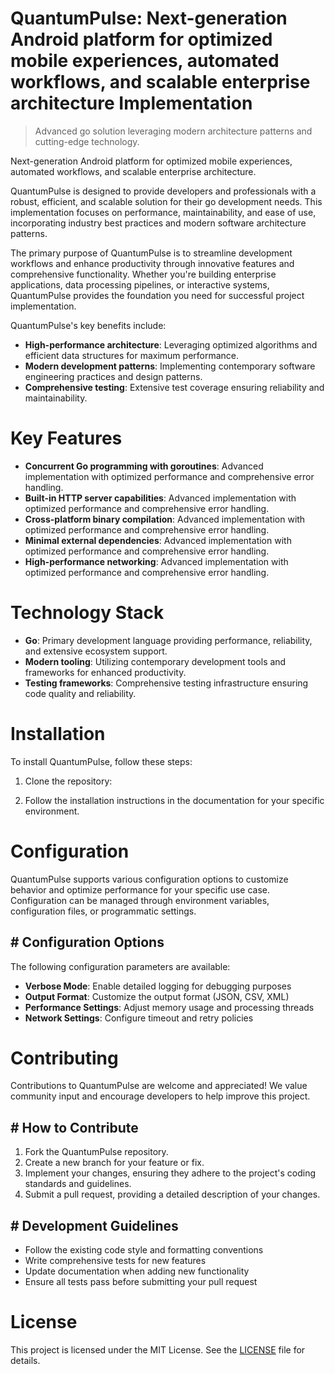 <!-- fallback_QuantumPulse_20250727050240_95658 -->

# QuantumPulse: Next-generation Android platform for optimized mobile experiences, automated workflows, and scalable enterprise architecture Implementation
> Advanced go solution leveraging modern architecture patterns and cutting-edge technology.

Next-generation Android platform for optimized mobile experiences, automated workflows, and scalable enterprise architecture.

QuantumPulse is designed to provide developers and professionals with a robust, efficient, and scalable solution for their go development needs. This implementation focuses on performance, maintainability, and ease of use, incorporating industry best practices and modern software architecture patterns.

The primary purpose of QuantumPulse is to streamline development workflows and enhance productivity through innovative features and comprehensive functionality. Whether you're building enterprise applications, data processing pipelines, or interactive systems, QuantumPulse provides the foundation you need for successful project implementation.

QuantumPulse's key benefits include:

* **High-performance architecture**: Leveraging optimized algorithms and efficient data structures for maximum performance.
* **Modern development patterns**: Implementing contemporary software engineering practices and design patterns.
* **Comprehensive testing**: Extensive test coverage ensuring reliability and maintainability.

# Key Features

* **Concurrent Go programming with goroutines**: Advanced implementation with optimized performance and comprehensive error handling.
* **Built-in HTTP server capabilities**: Advanced implementation with optimized performance and comprehensive error handling.
* **Cross-platform binary compilation**: Advanced implementation with optimized performance and comprehensive error handling.
* **Minimal external dependencies**: Advanced implementation with optimized performance and comprehensive error handling.
* **High-performance networking**: Advanced implementation with optimized performance and comprehensive error handling.

# Technology Stack

* **Go**: Primary development language providing performance, reliability, and extensive ecosystem support.
* **Modern tooling**: Utilizing contemporary development tools and frameworks for enhanced productivity.
* **Testing frameworks**: Comprehensive testing infrastructure ensuring code quality and reliability.

# Installation

To install QuantumPulse, follow these steps:

1. Clone the repository:


2. Follow the installation instructions in the documentation for your specific environment.

# Configuration

QuantumPulse supports various configuration options to customize behavior and optimize performance for your specific use case. Configuration can be managed through environment variables, configuration files, or programmatic settings.

## # Configuration Options

The following configuration parameters are available:

* **Verbose Mode**: Enable detailed logging for debugging purposes
* **Output Format**: Customize the output format (JSON, CSV, XML)
* **Performance Settings**: Adjust memory usage and processing threads
* **Network Settings**: Configure timeout and retry policies

# Contributing

Contributions to QuantumPulse are welcome and appreciated! We value community input and encourage developers to help improve this project.

## # How to Contribute

1. Fork the QuantumPulse repository.
2. Create a new branch for your feature or fix.
3. Implement your changes, ensuring they adhere to the project's coding standards and guidelines.
4. Submit a pull request, providing a detailed description of your changes.

## # Development Guidelines

* Follow the existing code style and formatting conventions
* Write comprehensive tests for new features
* Update documentation when adding new functionality
* Ensure all tests pass before submitting your pull request

# License

This project is licensed under the MIT License. See the [LICENSE](https://github.com/marcmotta/QuantumPulse/blob/main/LICENSE) file for details.
